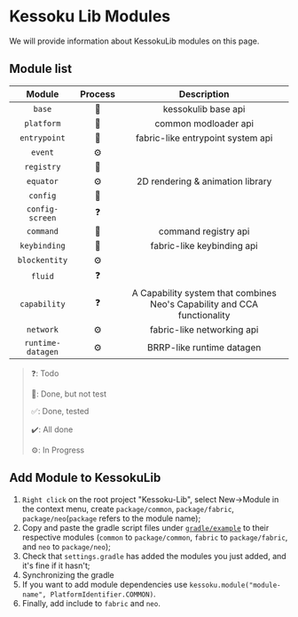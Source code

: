 # Kessoku Lib Modules

We will provide information about KessokuLib modules on this page.

## Module list

| Module             | Process | Description                                                              |
|:------------------:|:-------:|:------------------------------------------------------------------------:|
| `base`             | 🤔       | kessokulib base api                                                            |
| `platform`         | 🤔       | common modloader api                         |
| `entrypoint`       | 🤔       | fabric-like entrypoint system api                                        |
| `event`    | ⚙️       |                                                                          |
| `registry`         | 🤔       |                                                                          |
| `equator`          | ⚙️      | 2D rendering & animation library                                         |
| `config`           | 🤔       |                                                                          |
| `config-screen`    | ❓       |                                                                          |
| `command`          | 🤔      | command registry api                                                     |
| `keybinding`       | 🤔       | fabric-like keybinding api                                               |
| `blockentity`      | ⚙️      |                                                                          |
| `fluid`            | ❓       |                                                                          |
| `capability`       | ❓       | A Capability system that combines Neo's Capability and CCA functionality |
| `network`          | ⚙️      | fabric-like networking api                                               |
| `runtime-datagen`  | ⚙️      | BRRP-like runtime datagen                                                |

> ❓: Todo
> 
> 🤔: Done, but not test
>
> ✅: Done, tested
> 
> ✔️: All done
> 
> ⚙️: In Progress

## Add Module to KessokuLib

1. `Right click` on the root project "Kessoku-Lib", select New->Module in the context menu, create `package/common`, `package/fabric`, `package/neo`(`package` refers to the module name);
2. Copy and paste the gradle script files under [`gradle/example`](https://github.com/KessokuTeaTime/Kessoku-Lib/tree/dev/1.21/gradle/example) to their respective modules (`common` to `package/common`, `fabric` to `package/fabric`, and `neo` to `package/neo`);
3. Check that `settings.gradle` has added the modules you just added, and it's fine if it hasn't;
4. Synchronizing the gradle
5. If you want to add module dependencies use `kessoku.module("module-name", PlatformIdentifier.COMMON)`.
6. Finally, add include to `fabric` and `neo`.